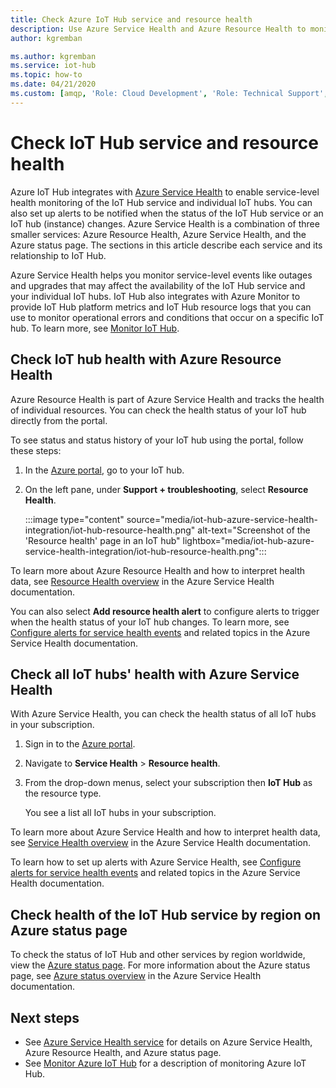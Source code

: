 ```yaml
---
title: Check Azure IoT Hub service and resource health
description: Use Azure Service Health and Azure Resource Health to monitor your IoT Hub
author: kgremban

ms.author: kgremban
ms.service: iot-hub
ms.topic: how-to
ms.date: 04/21/2020
ms.custom: [amqp, 'Role: Cloud Development', 'Role: Technical Support', devx-track-csharp]
---
```


# Check IoT Hub service and resource health

Azure IoT Hub integrates with [Azure Service Health](../service-health/overview.md) to enable service-level health monitoring of the IoT Hub service and individual IoT hubs. You can also set up alerts to be notified when the status of the IoT Hub service or an IoT hub (instance) changes. Azure Service Health is a combination of three smaller services: Azure Resource Health, Azure Service Health, and the Azure status page. The sections in this article describe each service and its relationship to IoT Hub.

Azure Service Health helps you monitor service-level events like outages and upgrades that may affect the availability of the IoT Hub service and your individual IoT hubs. IoT Hub also integrates with Azure Monitor to provide IoT Hub platform metrics and IoT Hub resource logs that you can use to monitor operational errors and conditions that occur on a specific IoT hub. To learn more, see [Monitor IoT Hub](monitor-iot-hub.md).

## Check IoT hub health with Azure Resource Health

Azure Resource Health is part of Azure Service Health and tracks the health of individual resources. You can check the health status of your IoT hub directly from the portal.

To see status and status history of your IoT hub using the portal, follow these steps:

1. In the [Azure portal](https://portal.azure.com), go to your IoT hub.

1. On the left pane, under **Support + troubleshooting**, select **Resource Health**.

   :::image type="content" source="media/iot-hub-azure-service-health-integration/iot-hub-resource-health.png" alt-text="Screenshot of the 'Resource health' page in an IoT hub" lightbox="media/iot-hub-azure-service-health-integration/iot-hub-resource-health.png":::

To learn more about Azure Resource Health and how to interpret health data, see [Resource Health overview](../service-health/resource-health-overview.md) in the Azure Service Health documentation.

You can also select **Add resource health alert** to configure alerts to trigger when the health status of your IoT hub changes. To learn more, see [Configure alerts for service health events](../service-health/alerts-activity-log-service-notifications-portal.md) and related topics in the Azure Service Health documentation.

## Check all IoT hubs' health with Azure Service Health

With Azure Service Health, you can check the health status of all IoT hubs in your subscription.

1. Sign in to the [Azure portal](https://portal.azure.com).

2. Navigate to **Service Health** > **Resource health**.

3. From the drop-down menus, select your subscription then **IoT Hub** as the resource type. 

   You see a list all IoT hubs in your subscription.

To learn more about Azure Service Health and how to interpret health data, see [Service Health overview](../service-health/service-health-overview.md) in the Azure Service Health documentation.

To learn how to set up alerts with Azure Service Health, see [Configure alerts for service health events](../service-health/alerts-activity-log-service-notifications-portal.md) and related topics in the Azure Service Health documentation.

## Check health of the IoT Hub service by region on Azure status page

To check the status of IoT Hub and other services by region worldwide, view the [Azure status page](https://azure.status.microsoft/status). For more information about the Azure status page, see [Azure status overview](../service-health/azure-status-overview.md) in the Azure Service Health documentation.

## Next steps

* See [Azure Service Health service](../service-health/overview.md) for details on Azure Service Health, Azure Resource Health, and Azure status page.
* See [Monitor Azure IoT Hub](monitor-iot-hub.md) for a description of monitoring Azure IoT Hub.
